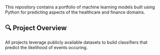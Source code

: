 This repository contains a portfolio of machine learning models built using Python for predicting aspects of the healthcare and finance domains.

## 🔍 Project Overview

All projects leverage publicly available datasets to build classifiers that predict the likelihood of events occuring.
